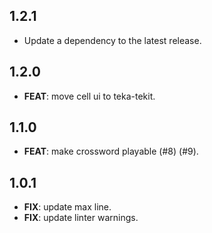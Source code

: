 ## 1.2.1

 - Update a dependency to the latest release.

## 1.2.0

 - **FEAT**: move cell ui to teka-tekit.

## 1.1.0

 - **FEAT**: make crossword playable (#8) (#9).

## 1.0.1

 - **FIX**: update max line.
 - **FIX**: update linter warnings.

